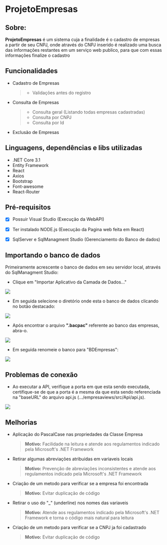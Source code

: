 


# ProjetoEmpresas
## Sobre: 
**ProjetoEmpresas** é um sistema cuja a finalidade é o cadastro de empresas a partir de seu CNPJ, onde através do CNPJ inserido é realizado uma busca das informações restantes em um serviço web publico, para que com essas informações finalize o cadastro</p>

## Funcionalidades
- Cadastro de Empresas
	> - Validações antes do registro
- Consulta de Empresas
	> - Consulta geral (Listando todas empresas cadastradas)
	> - Consulta por CNPJ
	> - Consulta por Id
- Exclusão de Empresas
## Linguagens, dependências e libs utilizadas
- .NET Core 3.1
- Entity Framework
- React
- Axios
- Bootstrap
- Font-awesome
- React-Router
 
## Pré-requisitos

 - [x] Possuir Visual Studio (Execução da WebAPI)

 - [x] Ter instalado NODE.js (Execução da Pagina web feita em React)
 - [x] SqlServer e SqlManagment Studio (Gerenciamento do Banco de dados)

## Importando o banco de dados
Primeiramente acrescente o banco de dados em seu servidor local, através do SqlManagment Studio:
- Clique em "Importar Aplicativo da Camada de Dados..."

<img src = "https://ik.imagekit.io/ryanraul/print1_ZyxbRvgoh.jpg">

- Em seguida selecione o diretório onde esta o  banco de dados clicando no botão destacado:

<img src = "https://ik.imagekit.io/ryanraul/_55BC2230-E8D9-44F6-9EF7-EC944996AF97_.png_5JQu1bMyQL.jpg">

- Após encontrar o arquivo  **".bacpac"** referente ao banco das empresas, abra-o.

<img src = "https://ik.imagekit.io/ryanraul/_C1DB0D7D-24FA-40CF-9BCA-806A73AA7EE2_.png_1A-Nj7PGN.jpg">

- Em seguida renomeie o banco para "BDEmpresas":

<img src = "https://ik.imagekit.io/ryanraul/print2_KDiv_HwSb.jpg">

## Problemas de conexão
- Ao executar a API, verifique a porta em que esta sendo executada, certifique-se de que a porta é a mesma da que esta sendo referenciada na "baseURL" do arquivo api.js (.../empresaviews/src/Api/api.js).

<img src = "https://ik.imagekit.io/ryanraul/print3_2ddoLZKYfJ.jpg">

## Melhorias

- Aplicação do PascalCase nas propriedades da Classe Empresa
	> **Motivo:** Facilidade na leitura e atende aos regulamentos indicado pela Microsoft's .NET Framework
	
- Retirar algumas abreviações atribuidas em variaveis locais
	> **Motivo:** Prevenção de abreviações inconsistentes e atende aos regulamentos indicado pela Microsoft's .NET Framework
		
- Criação de um metodo para verificar se a empresa foi encontrada
	> **Motivo:** Evitar duplicação de código
			
- Retirar o uso do "_" (underline) nos nomes das variaveis
	> **Motivo:** Atende aos regulamentos indicado pela Microsoft's .NET Framework e torna o código mais natural para leitura
			
- Criação de um metodo para verificar se a CNPJ ja foi cadastrado
	> **Motivo:** Evitar duplicação de código
	
